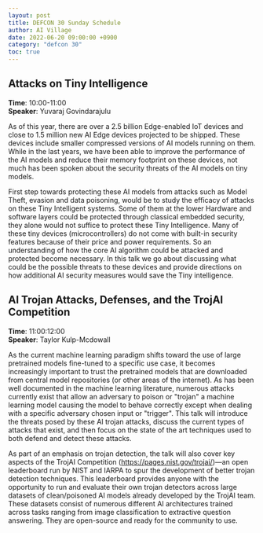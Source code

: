 ```yaml
---
layout: post
title: DEFCON 30 Sunday Schedule
author: AI Village
date: 2022-06-20 09:00:00 +0900
category: "defcon 30"
toc: true
---
```


## Attacks on Tiny Intelligence

**Time**: 10:00-11:00 \
**Speaker**: Yuvaraj Govindarajulu

As of this year, there are over a 2.5 billion Edge-enabled IoT devices and close to 1.5 million new AI Edge devices projected to be shipped. These devices include smaller compressed versions of AI models running on them. While in the last years, we have been able to improve the performance of the AI models and reduce their memory footprint on these devices, not much has been spoken about the security threats of the AI models on tiny models.

First step towards protecting these AI models from attacks such as Model Theft, evasion and data poisoning, would be to study the efficacy of attacks on these Tiny Intelligent systems. Some of them at the lower Hardware and software layers could be protected through classical embedded security, they alone would not suffice to protect these Tiny Intelligence. Many of these tiny devices (microcontrollers) do not come with built-in security features because of their price and power requirements. So an understanding of how the core AI algorithm could be attacked and protected become necessary. In this talk we go about discussing what could be the possible threats to these devices and provide directions on how additional AI security measures would save the Tiny intelligence.

## AI Trojan Attacks, Defenses, and the TrojAI Competition

**Time**: 11:00:12:00 \
**Speaker**: Taylor Kulp-Mcdowall

As the current machine learning paradigm shifts toward the use of large pretrained models fine-tuned to a specific use case, it becomes increasingly important to trust the pretrained models that are downloaded from central model repositories (or other areas of the internet). As has been well documented in the machine learning literature, numerous attacks currently exist that allow an adversary to poison or "trojan" a machine learning model causing the model to behave correctly except when dealing with a specific adversary chosen input or "trigger". This talk will introduce the threats posed by these AI trojan attacks, discuss the current types of attacks that exist, and then focus on the state of the art techniques used to both defend and detect these attacks.

As part of an emphasis on trojan detection, the talk will also cover key aspects of the TrojAI Competition (https://pages.nist.gov/trojai/)—an open leaderboard run by NIST and IARPA to spur the development of better trojan detection techniques. This leaderboard provides anyone with the opportunity to run and evaluate their own trojan detectors across large datasets of clean/poisoned AI models already developed by the TrojAI team. These datasets consist of numerous different AI architectures trained across tasks ranging from image classification to extractive question answering. They are open-source and ready for the community to use.

